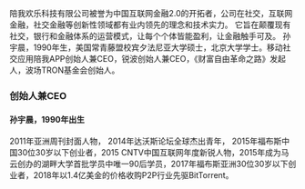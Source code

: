 
陪我欢乐科技有限公司被誉为中国互联网金融2.0的开拓者，公司在社交，互联网金融，社交金融等创新性领域都有业内领先的理念和技术实力。
它旨在颠覆现有社交，银行和金融体系的运营模式，让每个个体皆能盈利，让金融触手可及。
孙宇晨，1990年生，美国常青藤盟校宾夕法尼亚大学硕士，北京大学学士。移动社交应用陪我APP创始人兼CEO，锐波创始人兼CEO，《财富自由革命之路》发起人，波场TRON基金会创始人。

### 创始人兼CEO
#### 孙宇晨，1990年出生
2011年亚洲周刊封面人物， 2014年达沃斯论坛全球杰出青年， 2015年福布斯中国30位30岁以下创业者，2015 CNTV中国互联网年度新锐人物，2015年成为马云创办的湖畔大学首批学员中唯一90后学员，2017年福布斯亚洲30位30岁以下创业者，2018年以1.4亿美金的价格收购P2P行业先驱BitTorrent。
